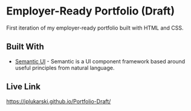 # Employer-Ready Portfolio (Draft)

First iteration of my employer-ready portfolio built with HTML and CSS.

## Built With

* [Semantic UI](https://semantic-ui.com/) - Semantic is a UI component framework based around useful principles from natural language.

## Live Link

https://jplukarski.github.io/Portfolio-Draft/